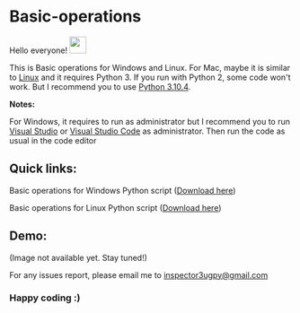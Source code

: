 # Basic-operations

Hello everyone! <img src="https://raw.githubusercontent.com/MartinHeinz/MartinHeinz/master/wave.gif" width="30px">

This is Basic operations for Windows and Linux. For Mac, maybe it is similar to [Linux](https://github.com/Inspector3ug/Basic-operations/blob/main/basic_operations_for_linux.py) and it requires Python 3. If you run with Python 2, some code won't work. But I recommend you to use [Python 3.10.4](https://www.python.org/downloads/release/python-3104/). 

**Notes:**

For Windows, it requires to run as administrator but I recommend you to run [Visual Studio](https://visualstudio.microsoft.com/) or [Visual Studio Code](https://code.visualstudio.com/) as administrator. Then run the code as usual in the code editor

## Quick links:
Basic operations for Windows Python script ([Download here](https://github.com/Inspector3ug/Basic-operations/blob/main/basic_operations_for_DOS.py))

Basic operations for Linux Python script ([Download here](https://github.com/Inspector3ug/Basic-operations/blob/main/basic_operations_for_linux.py))

 ## Demo:
(Image not available yet. Stay tuned!)

For any issues report, please email me to inspector3ugpy@gmail.com

### Happy coding :)
